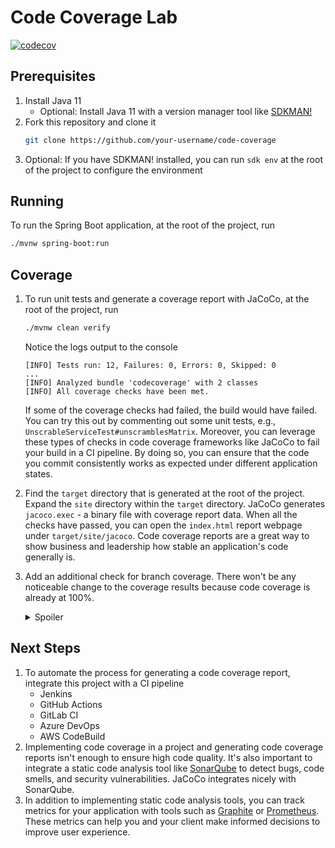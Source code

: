 # Code Coverage Lab

[![codecov](https://codecov.io/gh/calebfung/code-coverage/branch/main/graph/badge.svg?token=Q2VNQ92FPD)](https://codecov.io/gh/calebfung/code-coverage)

## Prerequisites

1. Install Java 11
    * Optional: Install Java 11 with a version manager tool like [SDKMAN!](https://sdkman.io/install)
2. Fork this repository and clone it
    ```bash
   git clone https://github.com/your-username/code-coverage
   ```
3. Optional: If you have SDKMAN! installed, you can run `sdk env` at the root of the project to configure the environment

## Running

To run the Spring Boot application, at the root of the project, run
```bash
./mvnw spring-boot:run
```

## Coverage

1. To run unit tests and generate a coverage report with JaCoCo, at the root of the project, run
    ```bash
    ./mvnw clean verify
    ```
   Notice the logs output to the console
   ```
   [INFO] Tests run: 12, Failures: 0, Errors: 0, Skipped: 0
   ...
   [INFO] Analyzed bundle 'codecoverage' with 2 classes
   [INFO] All coverage checks have been met.
   ```
   If some of the coverage checks had failed, the build would have failed.
   You can try this out by commenting out some unit tests, e.g., `UnscrableServiceTest#unscramblesMatrix`.
   Moreover, you can leverage these types of checks in code coverage frameworks like JaCoCo to fail your build in a CI pipeline.
   By doing so, you can ensure that the code you commit consistently works as expected under different application states.
2. Find the `target` directory that is generated at the root of the project.
   Expand the `site` directory within the `target` directory.
   JaCoCo generates `jacoco.exec` - a binary file with coverage report data.
   When all the checks have passed, you can open the `index.html` report webpage under `target/site/jacoco`.
   Code coverage reports are a great way to show business and leadership how stable an application's code generally is.
3. Add an additional check for branch coverage.
   There won't be any noticeable change to the coverage results because code coverage is already at 100%.
   <details>
      <summary>Spoiler</summary>
         
      ```xml
      <limit>
         <counter>BRANCH</counter>
         <value>COVEREDRATIO</value>
         <minimum>0.9</minimum>
      </limit>
      ```
   
   </details>
   
## Next Steps

1. To automate the process for generating a code coverage report, integrate this project with a CI pipeline
   * Jenkins
   * GitHub Actions
   * GitLab CI
   * Azure DevOps
   * AWS CodeBuild
2. Implementing code coverage in a project and generating code coverage reports isn't enough to ensure high code quality.
   It's also important to integrate a static code analysis tool like [SonarQube](https://www.sonarqube.org/) to detect bugs, code smells, and security vulnerabilities.
   JaCoCo integrates nicely with SonarQube.
3. In addition to implementing static code analysis tools, you can track metrics for your application with tools such as [Graphite](https://graphiteapp.org/) or [Prometheus](https://prometheus.io/).
   These metrics can help you and your client make informed decisions to improve user experience.
